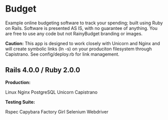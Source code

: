 Budget
================================

Example online budgeting software to track your spending; built using Ruby on Rails.
Software is presented AS IS, with no guarantee of anything. You are free to use any code but not RainyBudget branding or images.

**Caution:** This app is designed to work closely with Unicorn and Nginx and will create symbolic links (ln -s) on your produciton filesystem through Capistrano. See config/deploy.rb for link management.


Rails 4.0.0 / Ruby 2.0.0
------------------------


**Production:**

Linux
Nginx
PostgreSQL
Unicorn
Capistrano


**Testing Suite:**

Rspec
Capybara
Factory Girl
Selenium Webdriver

